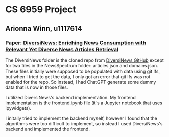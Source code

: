 <h1>CS 6959 Project</h1>
<h2>Arionna Winn, u1117614</h2>
<h3>Paper: <a href="https://dl.acm.org/doi/abs/10.14778/3685800.3685854">DiversiNews: Enriching News Consumption with Relevant Yet Diverse News Articles Retrieval</a></h3>

The DiversiNews folder is the cloned repo from <a href="https://github.com/dukesun99/DiversiNews">DiversiNews GitHub</a> except for two files in the NewsSpectrum folder: articles.json and domains.json. These files initially were supposed to be populated with
data using git lfs, but when I tried to get the data, I only got an error that git lfs was not enabled for the repo. So instead, I had ChatGPT generate some dummy data that is now in those files.

I utilized DiversiNews's backend implementation. My frontend implementation is the frontend.ipynb file (it's a Jupyter notebook that uses ipywidgets).

I initally tried to implement the backend myself, however I found that the algorithms were too difficult to implement, so instead I used DiversiNews's backend and implemented the frontend.
